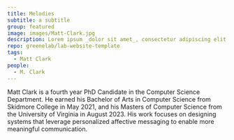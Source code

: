 ```yaml
---
title: Melodies
subtitle: a subtitle
group: featured
image: images/Matt-Clark.jpg
description: Lorem ipsum _dolor sit amet_, consectetur adipiscing elit, sed do eiusmod tempor incididunt ut labore et dolore magna aliqua.
repo: greenelab/lab-website-template
tags:
  - Matt Clark
people: 
  - M. Clark
---
```

  

Matt Clark is a fourth year PhD Candidate in the Computer Science Department. He earned his Bachelor of Arts in Computer Science from Skidmore College in May 2021, and his Masters of Computer Science from the University of Virginia in August 2023. His work focuses on designing systems that leverage personalized affective messaging to enable more meaningful communication. 